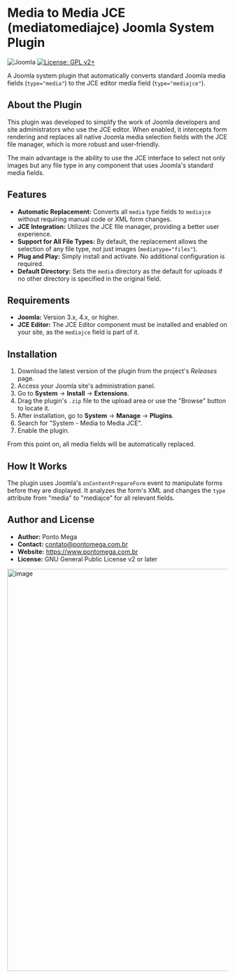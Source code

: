 # Media to Media JCE (mediatomediajce) Joomla System Plugin

![Joomla](https://img.shields.io/badge/Joomla-4.x-green.svg)
[![License: GPL v2+](https://img.shields.io/badge/License-GPL%20v2%2B-blue.svg)](https://www.gnu.org/licenses/gpl-2.0.html)

A Joomla system plugin that automatically converts standard Joomla media fields (`type="media"`) to the JCE editor media field (`type="mediajce"`).

## About the Plugin

This plugin was developed to simplify the work of Joomla developers and site administrators who use the JCE editor. When enabled, it intercepts form rendering and replaces all native Joomla media selection fields with the JCE file manager, which is more robust and user-friendly.

The main advantage is the ability to use the JCE interface to select not only images but any file type in any component that uses Joomla's standard media fields.

## Features

* **Automatic Replacement:** Converts all `media` type fields to `mediajce` without requiring manual code or XML form changes.
* **JCE Integration:** Utilizes the JCE file manager, providing a better user experience.
* **Support for All File Types:** By default, the replacement allows the selection of any file type, not just images (`mediatype="files"`).
* **Plug and Play:** Simply install and activate. No additional configuration is required.
* **Default Directory:** Sets the `media` directory as the default for uploads if no other directory is specified in the original field.

## Requirements

* **Joomla:** Version 3.x, 4.x, or higher.
* **JCE Editor:** The JCE Editor component must be installed and enabled on your site, as the `mediajce` field is part of it.

## Installation

1. Download the latest version of the plugin from the project's *Releases* page.
2. Access your Joomla site's administration panel.
3. Go to **System** -> **Install** -> **Extensions**.
4. Drag the plugin's `.zip` file to the upload area or use the "Browse" button to locate it.
5. After installation, go to **System** -> **Manage** -> **Plugins**.
6. Search for "System - Media to Media JCE".
7. Enable the plugin.

From this point on, all media fields will be automatically replaced.

## How It Works

The plugin uses Joomla's `onContentPrepareForm` event to manipulate forms before they are displayed. It analyzes the form's XML and changes the `type` attribute from "media" to "mediajce" for all relevant fields.

## Author and License

* **Author:** Ponto Mega
* **Contact:** contato@pontomega.com.br
* **Website:** https://www.pontomega.com.br
* **License:** GNU General Public License v2 or later
<img width="1869" height="919" alt="image" src="https://github.com/user-attachments/assets/f6e45f1c-dfb6-47c5-aa8f-854b06feec2b" />
